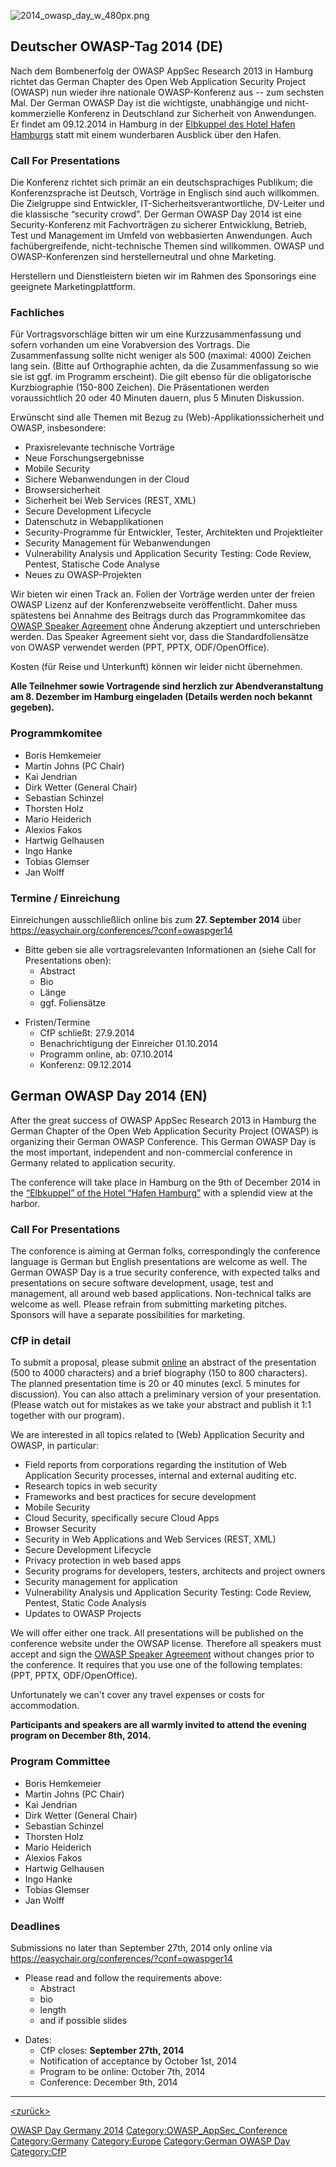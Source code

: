 ![2014_owasp_day_w_480px.png](2014_owasp_day_w_480px.png
"2014_owasp_day_w_480px.png")

## Deutscher OWASP-Tag 2014 (DE)

Nach dem Bombenerfolg der OWASP AppSec Research 2013 in Hamburg richtet
das German Chapter des Open Web Application Security Project (OWASP) nun
wieder ihre nationale OWASP-Konferenz aus -- zum sechsten Mal. Der
German OWASP Day ist die wichtigste, unabhängige und nicht-kommerzielle
Konferenz in Deutschland zur Sicherheit von Anwendungen. Er findet am
09.12.2014 in Hamburg in der [Elbkuppel des Hotel Hafen
Hamburgs](http://www.hotel-hafen-hamburg.de/en/conferences-events/conference-rooms/elbkuppel)
statt mit einem wunderbaren Ausblick über den Hafen.

### Call For Presentations

Die Konferenz richtet sich primär an ein deutschsprachiges Publikum; die
Konferenzsprache ist Deutsch, Vorträge in Englisch sind auch willkommen.
Die Zielgruppe sind Entwickler, IT-Sicherheitsverantwortliche, DV-Leiter
und die klassische “security crowd”. Der German OWASP Day 2014 ist eine
Security-Konferenz mit Fachvorträgen zu sicherer Entwicklung, Betrieb,
Test und Management im Umfeld von webbasierten Anwendungen. Auch
fachübergreifende, nicht-technische Themen sind willkommen. OWASP und
OWASP-Konferenzen sind herstellerneutral und ohne Marketing.

Herstellern und Dienstleistern bieten wir im Rahmen des Sponsorings eine
geeignete Marketingplattform.

### Fachliches

Für Vortragsvorschläge bitten wir um eine Kurzzusammenfassung und sofern
vorhanden um eine Vorabversion des Vortrags. Die Zusammenfassung sollte
nicht weniger als 500 (maximal: 4000) Zeichen lang sein. (Bitte auf
Orthographie achten, da die Zusammenfassung so wie sie ist ggf. im
Programm erscheint). Die gilt ebenso für die obligatorische
Kurzbiographie (150-800 Zeichen). Die Präsentationen werden
voraussichtlich 20 oder 40 Minuten dauern, plus 5 Minuten Diskussion.

Erwünscht sind alle Themen mit Bezug zu (Web)-Applikationssicherheit und
OWASP, insbesondere:

  - Praxisrelevante technische Vorträge
  - Neue Forschungsergebnisse
  - Mobile Security
  - Sichere Webanwendungen in der Cloud
  - Browsersicherheit
  - Sicherheit bei Web Services (REST, XML)
  - Secure Development Lifecycle
  - Datenschutz in Webapplikationen
  - Security-Programme für Entwickler, Tester, Architekten und
    Projektleiter
  - Security Management für Webanwendungen
  - Vulnerability Analysis und Application Security Testing: Code
    Review, Pentest, Statische Code Analyse
  - Neues zu OWASP-Projekten

Wir bieten wir einen Track an. Folien der Vorträge werden unter der
freien OWASP Lizenz auf der Konferenzwebseite veröffentlicht. Daher muss
spätestens bei Annahme des Beitrags durch das Programmkomitee das [OWASP
Speaker Agreement](Speaker_Agreement "wikilink") ohne Änderung
akzeptiert und unterschrieben werden. Das Speaker Agreement sieht vor,
dass die Standardfoliensätze von OWASP verwendet werden (PPT, PPTX,
ODF/OpenOffice).

Kosten (für Reise und Unterkunft) können wir leider nicht übernehmen.

**Alle Teilnehmer sowie Vortragende sind herzlich zur Abendveranstaltung
am 8. Dezember im Hamburg eingeladen (Details werden noch bekannt
gegeben).**

### Programmkomitee

  - Boris Hemkemeier
  - Martin Johns (PC Chair)
  - Kai Jendrian
  - Dirk Wetter (General Chair)
  - Sebastian Schinzel
  - Thorsten Holz
  - Mario Heiderich
  - Alexios Fakos
  - Hartwig Gelhausen
  - Ingo Hanke
  - Tobias Glemser
  - Jan Wolff

### Termine / Einreichung

Einreichungen ausschließlich online bis zum **27. September 2014** über
<https://easychair.org/conferences/?conf=owaspger14>

  - Bitte geben sie alle vortragsrelevanten Informationen an (siehe Call
    for Presentations oben):
      - Abstract
      - Bio
      - Länge
      - ggf. Foliensätze

<!-- end list -->

  - Fristen/Termine
      - CfP schließt: 27.9.2014
      - Benachrichtigung der Einreicher 01.10.2014
      - Programm online, ab: 07.10.2014
      - Konferenz: 09.12.2014



## German OWASP Day 2014 (EN)

After the great success of OWASP AppSec Research 2013 in Hamburg the
German Chapter of the Open Web Application Security Project (OWASP) is
organizing their German OWASP Conference. This German OWASP Day is the
most important, independent and non-commercial conference in Germany
related to application security.

The conference will take place in Hamburg on the 9th of December 2014 in
the [“Elbkuppel” of the Hotel “Hafen
Hamburg”](http://www.hotel-hafen-hamburg.de/en/conferences-events/conference-rooms/elbkuppel/)
with a splendid view at the harbor.

### Call For Presentations

The conforence is aiming at German folks, correspondingly the conference
language is German but English presentations are welcome as well. The
German OWASP Day is a true security conference, with expected talks and
presentations on secure software development, usage, test and
management, all around web based applications. Non-technical talks are
welcome as well. Please refrain from submitting marketing pitches.
Sponsors will have a separate possibilities for marketing.

### CfP in detail

To submit a proposal, please submit
[online](https://easychair.org/conferences/?conf=owaspger14) an abstract
of the presentation (500 to 4000 characters) and a brief biography (150
to 800 characters). The planned presentation time is 20 or 40 minutes
(excl. 5 minutes for discussion). You can also attach a preliminary
version of your presentation. (Please watch out for mistakes as we take
your abstract and publish it 1:1 together with our program).

We are interested in all topics related to (Web) Application Security
and OWASP, in particular:

  - Field reports from corporations regarding the institution of Web
    Application Security processes, internal and external auditing etc.
  - Research topics in web security
  - Frameworks and best practices for secure development
  - Mobile Security
  - Cloud Security, specifically secure Cloud Apps
  - Browser Security
  - Security in Web Applications and Web Services (REST, XML)
  - Secure Development Lifecycle
  - Privacy protection in web based apps
  - Security programs for developers, testers, architects and project
    owners
  - Security management for application
  - Vulnerability Analysis und Application Security Testing: Code
    Review, Pentest, Static Code Analysis
  - Updates to OWASP Projects

We will offer either one track. All presentations will be published on
the conference website under the OWSAP license. Therefore all speakers
must accept and sign the [OWASP Speaker
Agreement](Speaker_Agreement "wikilink") without changes prior to the
conference. It requires that you use one of the following templates:
(PPT, PPTX, ODF/OpenOffice).

Unfortunately we can't cover any travel expenses or costs for
accommodation.

**Participants and speakers are all warmly invited to attend the evening
program on December 8th, 2014.**

### Program Committee

  - Boris Hemkemeier
  - Martin Johns (PC Chair)
  - Kai Jendrian
  - Dirk Wetter (General Chair)
  - Sebastian Schinzel
  - Thorsten Holz
  - Mario Heiderich
  - Alexios Fakos
  - Hartwig Gelhausen
  - Ingo Hanke
  - Tobias Glemser
  - Jan Wolff

### Deadlines

Submissions no later than September 27th, 2014 only online via
<https://easychair.org/conferences/?conf=owaspger14>

  - Please read and follow the requirements above:
      - Abstract
      - bio
      - length
      - and if possible slides

<!-- end list -->

  - Dates:
      - CfP closes: **September 27th, 2014**
      - Notification of acceptance by October 1st, 2014
      - Program to be online: October 7th, 2014
      - Conference: December 9th, 2014


<headertabs />

-----

[<top>](https://www.owasp.org/index.php?title=German_OWASP_Day_2014/CfP)
[<zurück>](German_OWASP_Day_2014 "wikilink")
[<Germany>](Germany "wikilink")

[OWASP Day Germany 2014](Category:OWASP_AppSec_Conference "wikilink")
[Category:OWASP_AppSec_Conference](Category:OWASP_AppSec_Conference "wikilink")
[Category:Germany](Category:Germany "wikilink")
[Category:Europe](Category:Europe "wikilink") [Category:German OWASP
Day](Category:German_OWASP_Day "wikilink")
[Category:CfP](Category:CfP "wikilink")